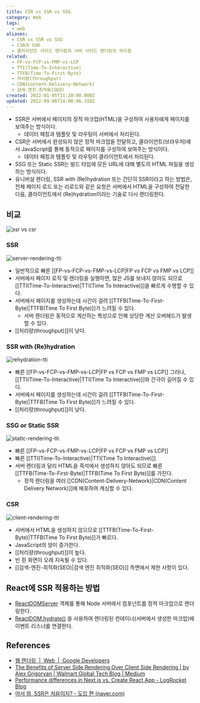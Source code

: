```yaml
---
title: CSR vs SSR vs SSG
category: Web
tags:
  - web
aliases:
  - CSR vs SSR vs SSG
  - CSR과 SSR
  - 클라이언트 사이드 렌더링과 서버 사이드 렌더링의 차이점
related:
  - FP-vs-FCP-vs-FMP-vs-LCP
  - TTI(Time-To-Interactive)
  - TTFB(Time-To-First-Byte)
  - 처리량(throughput)
  - CDN(Content-Delivery-Network)
  - 검색-엔진-최적화(SEO)
created: 2022-01-05T11:20:00.000Z
updated: 2022-09-06T14:00:06.318Z
---
```


<Metadata />

- SSR은 서버에서 페이지의 정적 마크업(HTML)을 구성하여 사용자에게 페이지를 보여주는 방식이다.
  - 데이터 페칭과 템플릿 및 라우팅이 서버에서 처리된다.
- CSR은 서버에서 완성되지 않은 정적 마크업을 전달하고, 클라이언트(브라우저)에서 JavaScript를 통해 동적으로 페이지를 구성하여 보여주는 방식이다.
  - 데이터 페칭과 템플릿 및 라우팅이 클라이언트에서 처리된다.
- SSG 또는 Static SSR는 빌드 타임에 모든 URL에 대해 별도의 HTML 파일을 생성하는 방식이다.
- 유니버설 렌더링, SSR with (Re)hydration 또는 간단히 SSR이라고 하는 방법은, 전체 페이지 로드 또는 리로드와 같은 요청은 서버에서 HTML을 구성하여 전달한 다음, 클라이언트에서 (Re)hydration이라는 기술로 다시 렌더링한다.

## 비교

![ssr vs csr](https://developers.google.com/web/updates/images/2019/02/rendering-on-the-web/infographic.png)

### SSR

![server-rendering-tti](https://developers.google.com/web/updates/images/2019/02/rendering-on-the-web/server-rendering-tti.png)

- 일반적으로 빠른 [[FP-vs-FCP-vs-FMP-vs-LCP|FP vs FCP vs FMP vs LCP]]
- 서버에서 페이지 로직 및 렌더링을 실행하면, 많은 JS를 보내지 않아도 되므로 [[TTI(Time-To-Interactive)|TTI(Time To Interactive)]]을 빠르게 수행할 수 있다.
- 서버에서 페이지를 생성하는데 시간이 걸려 [[TTFB(Time-To-First-Byte)|TTFB(Time To First Byte)]]가 느려질 수 있다.
  - 서버 렌더링은 동적으로 계산하는 특성으로 인해 상당한 계산 오버헤드가 발생할 수 있다.
- [[처리량(throughput)]]이 낮다.

### SSR with (Re)hydration

![rehydration-tti](https://developers.google.com/web/updates/images/2019/02/rendering-on-the-web/rehydration-tti.png)

- 빠른 [[FP-vs-FCP-vs-FMP-vs-LCP|FP vs FCP vs FMP vs LCP]] 그러나, [[TTI(Time-To-Interactive)|TTI(Time To Interactive)]]와 간극이 길어질 수 있다.
- 서버에서 페이지를 생성하는데 시간이 걸려 [[TTFB(Time-To-First-Byte)|TTFB(Time To First Byte)]]가 느려질 수 있다.
- [[처리량(throughput)]]이 낮다.

### SSG or Static SSR

![static-rendering-tti](https://developers.google.com/web/updates/images/2019/02/rendering-on-the-web/static-rendering-tti.png)

- 빠른 [[FP-vs-FCP-vs-FMP-vs-LCP|FP vs FCP vs FMP vs LCP]]
- 빠른 [[TTI(Time-To-Interactive)|TTI(Time To Interactive)]]
- 서버 렌더링과 달리 HTML을 즉석에서 생성하지 않아도 되므로 빠른 [[TTFB(Time-To-First-Byte)|TTFB(Time To First Byte)]]를 가진다.
  - 정적 렌더링을 여러 [[CDN(Content-Delivery-Network)|CDN(Content Delivery Network)]]에 배포하여 캐싱할 수 있다.

### CSR

![client-rendering-tti](https://developers.google.com/web/updates/images/2019/02/rendering-on-the-web/client-rendering-tti.png)

- 서버에서 HTML을 생성하지 않으므로 [[TTFB(Time-To-First-Byte)|TTFB(Time To First Byte)]]가 빠르다.
- JavaScript의 양이 증가한다.
- [[처리량(throughput)]]이 높다.
- 빈 흰 화면이 오래 지속될 수 있다.
- [[검색-엔진-최적화(SEO)|검색 엔진 최적화(SEO)]] 측면에서 제한 사항이 있다.

## React에 SSR 적용하는 방법

- [ReactDOMServer](https://ko.reactjs.org/docs/react-dom-server.html#gatsby-focus-wrapper) 객체를 통해 Node 서버에서 컴포넌트를 정적 마크업으로 렌더링한다.
- [ReactDOM.hydrate()](https://ko.reactjs.org/docs/react-dom.html#hydrate) 을 사용하여 렌더링된 컨테이너(서버에서 생성한 마크업)에 이벤트 리스너를 연결한다.

## References

- [웹 렌더링  |  Web  |  Google Developers](https://developers.google.com/web/updates/2019/02/rendering-on-the-web#:~:text=SSR%3A%20Server%2DSide%20Rendering%20%2D,browser%2C%20generally%20using%20the%20DOM.)
- [The Benefits of Server Side Rendering Over Client Side Rendering | by Alex Grigoryan | Walmart Global Tech Blog | Medium](https://medium.com/walmartglobaltech/the-benefits-of-server-side-rendering-over-client-side-rendering-5d07ff2cefe8)
- [Performance differences in Next.js vs. Create React App - LogRocket Blog](https://blog.logrocket.com/next-js-vs-create-react-app/)
- [어서 와, SSR은 처음이지? - 도입 편 (naver.com)](https://d2.naver.com/helloworld/7804182)
